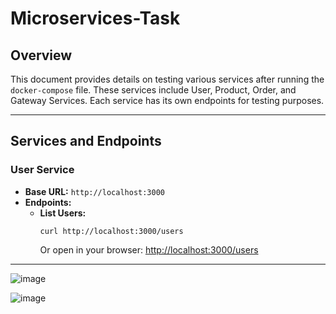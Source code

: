 # Microservices-Task

## Overview
This document provides details on testing various services after running the `docker-compose` file. These services include User, Product, Order, and Gateway Services. Each service has its own endpoints for testing purposes.

---

## Services and Endpoints

### **User Service**
- **Base URL:** `http://localhost:3000`
- **Endpoints:**
  - **List Users:**  
    ```
    curl http://localhost:3000/users
    ```
    Or open in your browser: [http://localhost:3000/users](http://localhost:3000/users)

---

![image](https://github.com/user-attachments/assets/8882f96b-63b1-4d14-b17b-abaf40e3dc7b)

![image](https://github.com/user-attachments/assets/5d89bde3-d7b5-4c55-909e-1af652fa31b1)


